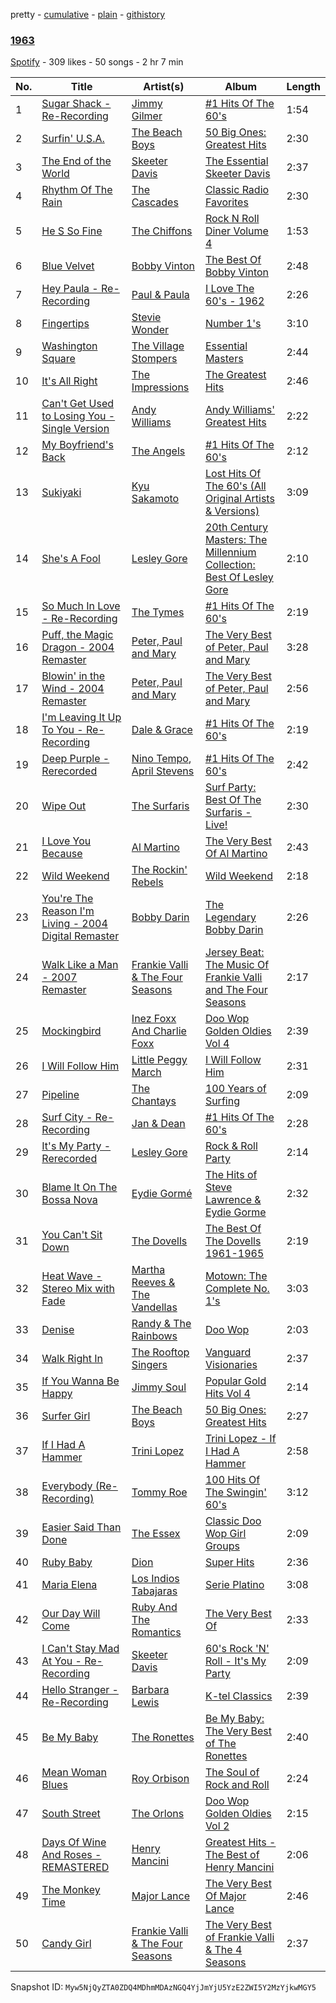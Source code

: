 pretty - [cumulative](/playlists/cumulative/6c1DPPuq4eNKcS2usgij9m.md) - [plain](/playlists/plain/6c1DPPuq4eNKcS2usgij9m) - [githistory](https://github.githistory.xyz/mackorone/spotify-playlist-archive/blob/main/playlists/plain/6c1DPPuq4eNKcS2usgij9m)

### [1963](https://open.spotify.com/playlist/6c1DPPuq4eNKcS2usgij9m)

> 

[Spotify](https://open.spotify.com/user/spotify) - 309 likes - 50 songs - 2 hr 7 min

| No. | Title | Artist(s) | Album | Length |
|---|---|---|---|---|
| 1 | [Sugar Shack \- Re\-Recording](https://open.spotify.com/track/2IrbjHCxU7Ofhswn6NDqeL) | [Jimmy Gilmer](https://open.spotify.com/artist/6Vg8U5m1yHwqRyQMi87tay) | [\#1 Hits Of The 60's](https://open.spotify.com/album/6Mio3JCszE0BTyjTmfYsLY) | 1:54 |
| 2 | [Surfin' U.S.A.](https://open.spotify.com/track/2EPr9Wx7e1cpGEbNAtuN7x) | [The Beach Boys](https://open.spotify.com/artist/3oDbviiivRWhXwIE8hxkVV) | [50 Big Ones: Greatest Hits](https://open.spotify.com/album/6cSZPNsr3tMEHo5QrMjk1F) | 2:30 |
| 3 | [The End of the World](https://open.spotify.com/track/5DTOOkooKFUvWj1XQTFa09) | [Skeeter Davis](https://open.spotify.com/artist/5b2OzvLaL6nyxw5pbVbSdy) | [The Essential Skeeter Davis](https://open.spotify.com/album/3KwArr7JHl7ykUNYrrja7N) | 2:37 |
| 4 | [Rhythm Of The Rain](https://open.spotify.com/track/5cqkI9eoKGe1PRhx5Sg9hD) | [The Cascades](https://open.spotify.com/artist/6qF0CJP412Gd50Rn1sFg2o) | [Classic Radio Favorites](https://open.spotify.com/album/2Is5cakbMtwyaKEp2hx4qH) | 2:30 |
| 5 | [He S So Fine](https://open.spotify.com/track/77xQrTgMu6L69HjTcY00oD) | [The Chiffons](https://open.spotify.com/artist/05sIdEkXAYDbDDdv3T56Oj) | [Rock N Roll Diner Volume 4](https://open.spotify.com/album/18QFxgr08FU0agOpIvhdKs) | 1:53 |
| 6 | [Blue Velvet](https://open.spotify.com/track/4QelFzhVgLomeQhvKrwM1S) | [Bobby Vinton](https://open.spotify.com/artist/6bOYtKnpLPQSfMpS2ilotK) | [The Best Of Bobby Vinton](https://open.spotify.com/album/4qK4QZUSp8QdoMEm9mrzyA) | 2:48 |
| 7 | [Hey Paula \- Re\-Recording](https://open.spotify.com/track/39gvhionjcw3DDynncAtXu) | [Paul & Paula](https://open.spotify.com/artist/2pycVt1qR9u8bKdb4oLI98) | [I Love The 60's \- 1962](https://open.spotify.com/album/4607BXNuUXOWmrCNUHgaVf) | 2:26 |
| 8 | [Fingertips](https://open.spotify.com/track/1NYQcypyj0Useb8xyw3I4E) | [Stevie Wonder](https://open.spotify.com/artist/7guDJrEfX3qb6FEbdPA5qi) | [Number 1's](https://open.spotify.com/album/5x7vXXWapy8cUmdSuwpUy1) | 3:10 |
| 9 | [Washington Square](https://open.spotify.com/track/2v7c2fC0U8VBrBiKahq6uV) | [The Village Stompers](https://open.spotify.com/artist/052sD9jNgGqNAKlYmCAiD8) | [Essential Masters](https://open.spotify.com/album/3JAjG13XQpXksrzHR4hPPQ) | 2:44 |
| 10 | [It's All Right](https://open.spotify.com/track/21zzBum1RYSdmYXQg4M0Zx) | [The Impressions](https://open.spotify.com/artist/1b1N51wmSK0ckxFAMPSSHO) | [The Greatest Hits](https://open.spotify.com/album/6QXKzSpGttFpllcmmtLefq) | 2:46 |
| 11 | [Can't Get Used to Losing You \- Single Version](https://open.spotify.com/track/41zpWL98BsYKP5nvtdTM5z) | [Andy Williams](https://open.spotify.com/artist/4sj6D0zlMOl25nprDJBiU9) | [Andy Williams' Greatest Hits](https://open.spotify.com/album/6rSeq7ZSO8FPYZmOrnJ7VC) | 2:22 |
| 12 | [My Boyfriend's Back](https://open.spotify.com/track/6yHyEcHG9EIcFHuNr2fogN) | [The Angels](https://open.spotify.com/artist/7h7WDtiDWqcWGYGgSZfdSE) | [\#1 Hits Of The 60's](https://open.spotify.com/album/6Mio3JCszE0BTyjTmfYsLY) | 2:12 |
| 13 | [Sukiyaki](https://open.spotify.com/track/6meIeOX3DHdaCnaNw67abE) | [Kyu Sakamoto](https://open.spotify.com/artist/3WKkjW8B7x5UZmfC9pnDmN) | [Lost Hits Of The 60's \(All Original Artists & Versions\)](https://open.spotify.com/album/5n3yhXw0DNTRIpSfRE98tT) | 3:09 |
| 14 | [She's A Fool](https://open.spotify.com/track/3EoD0KVcjyHJzV0ID60la1) | [Lesley Gore](https://open.spotify.com/artist/08b2PA6eFyugsWAk41eQKZ) | [20th Century Masters: The Millennium Collection: Best Of Lesley Gore](https://open.spotify.com/album/40SQtbiQLIU8TMTgCCB7KB) | 2:10 |
| 15 | [So Much In Love \- Re\-Recording](https://open.spotify.com/track/0fGXBrUh07dIc0E8TDCo5t) | [The Tymes](https://open.spotify.com/artist/0a1BmEq1mZ5ufKMC2fsziR) | [\#1 Hits Of The 60's](https://open.spotify.com/album/6Mio3JCszE0BTyjTmfYsLY) | 2:19 |
| 16 | [Puff, the Magic Dragon \- 2004 Remaster](https://open.spotify.com/track/7raciFPVU5VuHmqVbw2c1h) | [Peter, Paul and Mary](https://open.spotify.com/artist/6yrBBtqX2gKCHCrZOYBDrB) | [The Very Best of Peter, Paul and Mary](https://open.spotify.com/album/14Qo0TZ3M82PC4EFTt39X0) | 3:28 |
| 17 | [Blowin' in the Wind \- 2004 Remaster](https://open.spotify.com/track/0XIe81wYNtdvIttRAUEau4) | [Peter, Paul and Mary](https://open.spotify.com/artist/6yrBBtqX2gKCHCrZOYBDrB) | [The Very Best of Peter, Paul and Mary](https://open.spotify.com/album/14Qo0TZ3M82PC4EFTt39X0) | 2:56 |
| 18 | [I'm Leaving It Up To You \- Re\-Recording](https://open.spotify.com/track/6MdsbSkB4YH5WjSkJjgT04) | [Dale & Grace](https://open.spotify.com/artist/4pm3g02BZ11lBvSCuomYaW) | [\#1 Hits Of The 60's](https://open.spotify.com/album/6Mio3JCszE0BTyjTmfYsLY) | 2:19 |
| 19 | [Deep Purple \- Rerecorded](https://open.spotify.com/track/26SpVTazBNaVINTPs2nZyO) | [Nino Tempo](https://open.spotify.com/artist/5I9g5f9oSrpR0UvjUQcm6X), [April Stevens](https://open.spotify.com/artist/7BFShZYHZNpWDPHZiVdC5U) | [\#1 Hits Of The 60's](https://open.spotify.com/album/6Mio3JCszE0BTyjTmfYsLY) | 2:42 |
| 20 | [Wipe Out](https://open.spotify.com/track/6uudeEvl6t5WrFgobojt3D) | [The Surfaris](https://open.spotify.com/artist/6gZVflqhSHhG3MjYrf1dOv) | [Surf Party: Best Of The Surfaris \- Live!](https://open.spotify.com/album/6Sxn3U1oloIaKAZl8pc0Y4) | 2:30 |
| 21 | [I Love You Because](https://open.spotify.com/track/4xQfTDewWaXXCMXlwugeGh) | [Al Martino](https://open.spotify.com/artist/7egNqIGRldMzifHoh8pib6) | [The Very Best Of Al Martino](https://open.spotify.com/album/75kTa0eZdoHREIwG7aAX0p) | 2:43 |
| 22 | [Wild Weekend](https://open.spotify.com/track/1aPdVWDcTG2Qn0ziCoHkaG) | [The Rockin' Rebels](https://open.spotify.com/artist/69lJC8BEOzUVBj9FCxB8H5) | [Wild Weekend](https://open.spotify.com/album/7MxQjs5hRFMTBfwM15fwHA) | 2:18 |
| 23 | [You're The Reason I'm Living \- 2004 Digital Remaster](https://open.spotify.com/track/6AMKVd0lAHITQcm5JntRzv) | [Bobby Darin](https://open.spotify.com/artist/0EodhzA6yW1bIdD5B4tcmJ) | [The Legendary Bobby Darin](https://open.spotify.com/album/6B0JGDZmuQBmYoIg3Crvc5) | 2:26 |
| 24 | [Walk Like a Man \- 2007 Remaster](https://open.spotify.com/track/3ebFVCEIcB3zW9RbnHk28D) | [Frankie Valli & The Four Seasons](https://open.spotify.com/artist/6mcrZQmgzFGRWf7C0SObou) | [Jersey Beat: The Music Of Frankie Valli and The Four Seasons](https://open.spotify.com/album/0sEAJ8QdJQPRNL2km3NYqg) | 2:17 |
| 25 | [Mockingbird](https://open.spotify.com/track/2CXwbKwy2z1TPkCGATplDZ) | [Inez Foxx And Charlie Foxx](https://open.spotify.com/artist/5otyegLiLv0Gvv0lmq6cuO) | [Doo Wop Golden Oldies Vol 4](https://open.spotify.com/album/4Jf05VoLk4OJvlI6NlCPm9) | 2:39 |
| 26 | [I Will Follow Him](https://open.spotify.com/track/1mspRB1JIDtaMPXewN8XOs) | [Little Peggy March](https://open.spotify.com/artist/09vvlnqwFaimZwGAvpXgqy) | [I Will Follow Him](https://open.spotify.com/album/0wPcTchjoE6Oq5Wj3ojpE4) | 2:31 |
| 27 | [Pipeline](https://open.spotify.com/track/0omhdZrHNm5HqKfOJF7pfY) | [The Chantays](https://open.spotify.com/artist/4x6kNCpQ9veqQ17vllEJUR) | [100 Years of Surfing](https://open.spotify.com/album/33msQbGd76fYSd4imz3lbh) | 2:09 |
| 28 | [Surf City \- Re\-Recording](https://open.spotify.com/track/4OSHKsBiXLT2DaM3nol2qv) | [Jan & Dean](https://open.spotify.com/artist/0pqGj6vO9YHsXuZmaJaP2Y) | [\#1 Hits Of The 60's](https://open.spotify.com/album/6Mio3JCszE0BTyjTmfYsLY) | 2:28 |
| 29 | [It's My Party \- Rerecorded](https://open.spotify.com/track/5KWkrqLnKc13HTQjOhXF5i) | [Lesley Gore](https://open.spotify.com/artist/08b2PA6eFyugsWAk41eQKZ) | [Rock & Roll Party](https://open.spotify.com/album/3tuzyPpHIp4lvGmnbd6ZLT) | 2:14 |
| 30 | [Blame It On The Bossa Nova](https://open.spotify.com/track/2Y6btCoxL2RThLo9G77ORZ) | [Eydie Gormé](https://open.spotify.com/artist/6HnHBbeScFiQKXt3sUQA3Z) | [The Hits of Steve Lawrence & Eydie Gorme](https://open.spotify.com/album/3zVKm13HhCJa8QoOqFHrwF) | 2:32 |
| 31 | [You Can't Sit Down](https://open.spotify.com/track/2OlB90BNVMbc2he3pGpqWo) | [The Dovells](https://open.spotify.com/artist/6LaraO4gcDKWw0fwIOTodm) | [The Best Of The Dovells 1961\-1965](https://open.spotify.com/album/2nVaoyKCz1nGdNny3bqoUm) | 2:19 |
| 32 | [Heat Wave \- Stereo Mix with Fade](https://open.spotify.com/track/0pT9VUx865jXgPT9Dh26cI) | [Martha Reeves & The Vandellas](https://open.spotify.com/artist/1Pe5hlKMCTULjosqZ6KanP) | [Motown: The Complete No\. 1's](https://open.spotify.com/album/0iv3gV69jA1YY2H0UTy9yF) | 3:03 |
| 33 | [Denise](https://open.spotify.com/track/6U3tAcCZOka8wRhf6gM614) | [Randy & The Rainbows](https://open.spotify.com/artist/2V0ryJRGIdudWKl27c806m) | [Doo Wop](https://open.spotify.com/album/13WDIlHTxcb9exAkjUQ99f) | 2:03 |
| 34 | [Walk Right In](https://open.spotify.com/track/4WhT2YADjcU58IUgroWZQZ) | [The Rooftop Singers](https://open.spotify.com/artist/6Gb08eT3LlkGynDscl9vbz) | [Vanguard Visionaries](https://open.spotify.com/album/1BuP3K4tWcL1WSpUcLQHyz) | 2:37 |
| 35 | [If You Wanna Be Happy](https://open.spotify.com/track/39jAJtQgmUwLJdt02MylN4) | [Jimmy Soul](https://open.spotify.com/artist/7k4MYPtpz3fAViMuuLi9ry) | [Popular Gold Hits Vol 4](https://open.spotify.com/album/1aA6w9dGTDMIGklZyMYipe) | 2:14 |
| 36 | [Surfer Girl](https://open.spotify.com/track/4HeznvZhuaqT4TAUNQAZOT) | [The Beach Boys](https://open.spotify.com/artist/3oDbviiivRWhXwIE8hxkVV) | [50 Big Ones: Greatest Hits](https://open.spotify.com/album/6cSZPNsr3tMEHo5QrMjk1F) | 2:27 |
| 37 | [If I Had A Hammer](https://open.spotify.com/track/3VPTLCJ5lWiLEgZjMXkxGc) | [Trini Lopez](https://open.spotify.com/artist/5FlTKgucbhHvlJVf0pnvOv) | [Trini Lopez \- If I Had A Hammer](https://open.spotify.com/album/5PNUGodaJMgcfUqOdEstTf) | 2:58 |
| 38 | [Everybody \(Re\-Recording\)](https://open.spotify.com/track/5dO8tr2qrOxCpEE6jcMzL4) | [Tommy Roe](https://open.spotify.com/artist/7t4XHvWfj0XtEB8SNFeALw) | [100 Hits Of The Swingin' 60's](https://open.spotify.com/album/36QisDW5zB4phHrXOzE60V) | 3:12 |
| 39 | [Easier Said Than Done](https://open.spotify.com/track/5KwUdGcezcmz9sTFDRhpMf) | [The Essex](https://open.spotify.com/artist/1MRFkxDxTMqNTZJSWgW7VL) | [Classic Doo Wop Girl Groups](https://open.spotify.com/album/4AGorSE5ODwSrfyFA8Mfnr) | 2:09 |
| 40 | [Ruby Baby](https://open.spotify.com/track/2UbOKLjxxvBd8s1rl7rcvl) | [Dion](https://open.spotify.com/artist/15FyiY3ChN0QRspHIQYq0W) | [Super Hits](https://open.spotify.com/album/0shrG6wS7zNeLtyqhJZ8nY) | 2:36 |
| 41 | [Maria Elena](https://open.spotify.com/track/4zLTp8TfnVtEWogn0EOnW0) | [Los Indios Tabajaras](https://open.spotify.com/artist/1TKifb1r4wnGbY5CYIwjGb) | [Serie Platino](https://open.spotify.com/album/0iQZ9VYJ02QJsfHSNBzth2) | 3:08 |
| 42 | [Our Day Will Come](https://open.spotify.com/track/6sbYrzvV5EDVWzBr6dvnMZ) | [Ruby And The Romantics](https://open.spotify.com/artist/7y0ngZzIllkP8ZOqgTKQFc) | [The Very Best Of](https://open.spotify.com/album/1SCeirHiK7XpF8IoIcdxfq) | 2:33 |
| 43 | [I Can't Stay Mad At You \- Re\-Recording](https://open.spotify.com/track/3UIQwJPuSKNJY2VSGnwv2a) | [Skeeter Davis](https://open.spotify.com/artist/5b2OzvLaL6nyxw5pbVbSdy) | [60's Rock 'N' Roll \- It's My Party](https://open.spotify.com/album/5NMfT7IQx9SuKlDd9p0lon) | 2:09 |
| 44 | [Hello Stranger \- Re\-Recording](https://open.spotify.com/track/5JwG6Rn59Ype0DBKGdk0o2) | [Barbara Lewis](https://open.spotify.com/artist/2UocIcNiHj5n4tj1CnBzRq) | [K\-tel Classics](https://open.spotify.com/album/69o0aD5JujCAdMRDHuJNLo) | 2:39 |
| 45 | [Be My Baby](https://open.spotify.com/track/2G2YzndIA6jeWFPBXhUjh5) | [The Ronettes](https://open.spotify.com/artist/7CyeXFnOrfC1N6z4naIpgo) | [Be My Baby: The Very Best of The Ronettes](https://open.spotify.com/album/3vLFWR3fLqfY82WGvaLuyV) | 2:40 |
| 46 | [Mean Woman Blues](https://open.spotify.com/track/5DmtXiGB4aAHMXX6ZDWpMP) | [Roy Orbison](https://open.spotify.com/artist/0JDkhL4rjiPNEp92jAgJnS) | [The Soul of Rock and Roll](https://open.spotify.com/album/6VRhs2rkIAiREYXkVBAznF) | 2:24 |
| 47 | [South Street](https://open.spotify.com/track/3XndB1GUTc4UwawBCDS9qB) | [The Orlons](https://open.spotify.com/artist/7JSIM5U7TZym5M3Q1AFG80) | [Doo Wop Golden Oldies Vol 2](https://open.spotify.com/album/6yub5HBNUIsFT0cikc6BC5) | 2:15 |
| 48 | [Days Of Wine And Roses \- REMASTERED](https://open.spotify.com/track/2sWRC12vYVTHjdTD2WOE4v) | [Henry Mancini](https://open.spotify.com/artist/2EExdpjU4SK3xnJHO5paJf) | [Greatest Hits \- The Best of Henry Mancini](https://open.spotify.com/album/1qUmcNnG6GBGXw9tLCTJ3V) | 2:06 |
| 49 | [The Monkey Time](https://open.spotify.com/track/0VtvetMMdBu88MbUeM5YnL) | [Major Lance](https://open.spotify.com/artist/7onp6ew3LGoQImTt1I78gt) | [The Very Best Of Major Lance](https://open.spotify.com/album/0fUT5dIJZ6LHw0QjtDHdmV) | 2:46 |
| 50 | [Candy Girl](https://open.spotify.com/track/4AFLFG6pyvhBLC37FbDwc2) | [Frankie Valli & The Four Seasons](https://open.spotify.com/artist/6mcrZQmgzFGRWf7C0SObou) | [The Very Best of Frankie Valli & The 4 Seasons](https://open.spotify.com/album/0NUEQILaBzavnzcMEs4buZ) | 2:37 |

Snapshot ID: `Myw5NjQyZTA0ZDQ4MDhmMDAzNGQ4YjJmYjU5YzE2ZWI5Y2MzYjkwMGY5`
